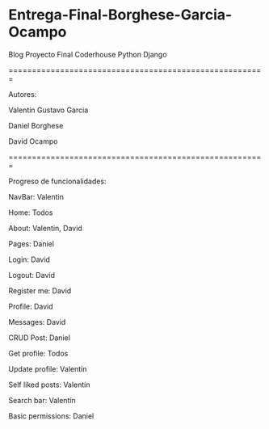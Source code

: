# Entrega-Final-Borghese-Garcia-Ocampo
Blog Proyecto Final Coderhouse Python Django

=======================================================

Autores:

Valentín Gustavo Garcia

Daniel Borghese

David Ocampo

=======================================================

Progreso de funcionalidades:


NavBar: Valentin

Home: Todos

About: Valentin, David

Pages: Daniel

Login: David

Logout: David

Register me: David

Profile: David

Messages: David

CRUD Post: Daniel

Get profile: Todos

Update profile: Valentín

Self liked posts: Valentín

Search bar: Valentín

Basic permissions: Daniel
